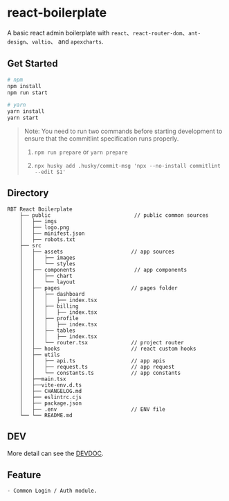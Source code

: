 # react-boilerplate

A basic react admin boilerplate with `react`、`react-router-dom`、`ant-design`、`valtio`、 and `apexcharts`.

## Get Started

```bash
# npm
npm install
npm run start

# yarn
yarn install
yarn start
```

> Note: You need to run two commands before starting development to ensure that the commitlint specification runs properly.
> 
> 1. `npm run prepare` or `yarn prepare`
>
> 2. `npx husky add .husky/commit-msg 'npx --no-install commitlint --edit $1'`

## Directory

```
RBT React Boilerplate
    ├── public                           // public common sources
    │   ├── imgs               
    │   ├── logo.png
    │   ├── minifest.json
    │   ├── robots.txt
    ├── src
    │   ├── assets                      // app sources
    │   │   ├── images
    │   │   └── styles
    │   ├── components                   // app components
    │   │   ├── chart
    │   │   └── layout
    │   ├── pages                       // pages folder
    │   │   ├── dashboard
    │   │   │   ├── index.tsx
    │   │   ├── billing
    │   │   │   ├── index.tsx
    │   │   ├── profile
    │   │   │   ├── index.tsx
    │   │   ├── tables
    │   │   │   ├── index.tsx
    │   │   └── router.tsx              // project router
    │   ├── hooks                       // react custom hooks
    │   ├── utils
    │   │   ├── api.ts                  // app apis
    │   │   ├── request.ts              // app request
    │   │   └── constants.ts            // app constants
    │   ├──main.tsx
    │   ├──vite-env.d.ts
    │   ├── CHANGELOG.md
    │   ├── eslintrc.cjs
    │   ├── package.json
    │   ├── .env                        // ENV file
    └── └── README.md
```

## DEV

More detail can see the [DEVDOC](./DEVDOC.md).

## Feature

    - Common Login / Auth module.